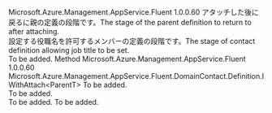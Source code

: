 <Type Name="IWithJobTitle&lt;ParentT&gt;" FullName="Microsoft.Azure.Management.AppService.Fluent.DomainContact.Definition.IWithJobTitle&lt;ParentT&gt;">
  <TypeSignature Language="C#" Value="public interface IWithJobTitle&lt;ParentT&gt;" />
  <TypeSignature Language="ILAsm" Value=".class public interface auto ansi abstract IWithJobTitle`1&lt;ParentT&gt;" />
  <TypeSignature Language="DocId" Value="T:Microsoft.Azure.Management.AppService.Fluent.DomainContact.Definition.IWithJobTitle`1" />
  <TypeSignature Language="VB.NET" Value="Public Interface IWithJobTitle(Of ParentT)" />
  <TypeSignature Language="F#" Value="type IWithJobTitle&lt;'ParentT&gt; = interface" />
  <AssemblyInfo>
    <AssemblyName>Microsoft.Azure.Management.AppService.Fluent</AssemblyName>
    <AssemblyVersion>1.0.0.60</AssemblyVersion>
  </AssemblyInfo>
  <TypeParameters>
    <TypeParameter Name="ParentT" />
  </TypeParameters>
  <Interfaces />
  <Docs>
    <typeparam name="ParentT"><span data-ttu-id="aecc0-101">アタッチした後に戻るに親の定義の段階です。</span><span class="sxs-lookup"><span data-stu-id="aecc0-101">The stage of the parent definition to return to after attaching.</span></span></typeparam>
    <summary>
            <span data-ttu-id="aecc0-102">設定する役職名を許可するメンバーの定義の段階です。</span><span class="sxs-lookup"><span data-stu-id="aecc0-102">The stage of contact definition allowing job title to be set.</span></span>
            </summary>
    <remarks>To be added.</remarks>
  </Docs>
  <Members>
    <Member MemberName="WithJobTitle">
      <MemberSignature Language="C#" Value="public Microsoft.Azure.Management.AppService.Fluent.DomainContact.Definition.IWithAttach&lt;ParentT&gt; WithJobTitle (string jobTitle);" />
      <MemberSignature Language="ILAsm" Value=".method public hidebysig newslot virtual instance class Microsoft.Azure.Management.AppService.Fluent.DomainContact.Definition.IWithAttach`1&lt;!ParentT&gt; WithJobTitle(string jobTitle) cil managed" />
      <MemberSignature Language="DocId" Value="M:Microsoft.Azure.Management.AppService.Fluent.DomainContact.Definition.IWithJobTitle`1.WithJobTitle(System.String)" />
      <MemberSignature Language="VB.NET" Value="Public Function WithJobTitle (jobTitle As String) As IWithAttach(Of ParentT)" />
      <MemberSignature Language="F#" Value="abstract member WithJobTitle : string -&gt; Microsoft.Azure.Management.AppService.Fluent.DomainContact.Definition.IWithAttach&lt;'ParentT&gt;" Usage="iWithJobTitle.WithJobTitle jobTitle" />
      <MemberType>Method</MemberType>
      <AssemblyInfo>
        <AssemblyName>Microsoft.Azure.Management.AppService.Fluent</AssemblyName>
        <AssemblyVersion>1.0.0.60</AssemblyVersion>
      </AssemblyInfo>
      <ReturnValue>
        <ReturnType>Microsoft.Azure.Management.AppService.Fluent.DomainContact.Definition.IWithAttach&lt;ParentT&gt;</ReturnType>
      </ReturnValue>
      <Parameters>
        <Parameter Name="jobTitle" Type="System.String" />
      </Parameters>
      <Docs>
        <param name="jobTitle">To be added.</param>
        <summary>To be added.</summary>
        <returns>To be added.</returns>
        <remarks>To be added.</remarks>
      </Docs>
    </Member>
  </Members>
</Type>
